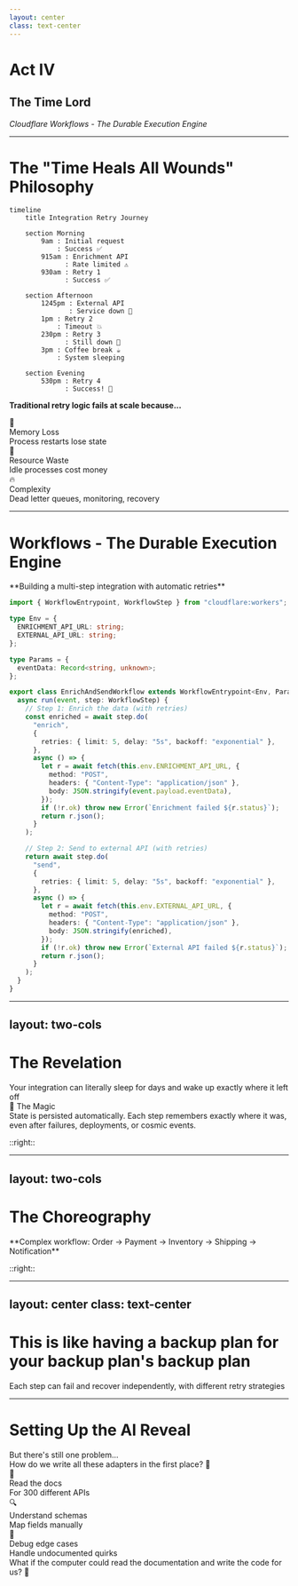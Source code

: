 ```yaml
---
layout: center
class: text-center
---
```


# Act IV

## The Time Lord

_Cloudflare Workflows - The Durable Execution Engine_

---

# The "Time Heals All Wounds" Philosophy

<div class="mb-8 flex justify-center">

```mermaid {theme: 'dark', scale: 0.35}
timeline
    title Integration Retry Journey

    section Morning
        9am : Initial request
            : Success ✅
        915am : Enrichment API
              : Rate limited ⚠️
        930am : Retry 1
              : Success ✅

    section Afternoon
        1245pm : External API
               : Service down 🔴
        1pm : Retry 2
            : Timeout 💥
        230pm : Retry 3
              : Still down 🔴
        3pm : Coffee break ☕
            : System sleeping

    section Evening
        530pm : Retry 4
              : Success! 🎉
```

</div>

<v-click>

**Traditional retry logic fails at scale because...**

</v-click>

<div class="grid grid-cols-3 gap-6 mt-6">

<div v-click="2" class="p-4 bg-red-100 dark:bg-red-900 rounded-lg">
<div class="text-xl mb-2">💾</div>
<div class="font-bold">Memory Loss</div>
<div class="text-sm">Process restarts lose state</div>
</div>

<div v-click="3" class="p-4 bg-yellow-100 dark:bg-yellow-900 rounded-lg">
<div class="text-xl mb-2">💸</div>
<div class="font-bold">Resource Waste</div>
<div class="text-sm">Idle processes cost money</div>
</div>

<div v-click="4" class="p-4 bg-orange-100 dark:bg-orange-900 rounded-lg">
<div class="text-xl mb-2">🔥</div>
<div class="font-bold">Complexity</div>
<div class="text-sm">Dead letter queues, monitoring, recovery</div>
</div>

</div>

---

# Workflows - The Durable Execution Engine

<div class="mb-6">**Building a multi-step integration with automatic retries**</div>

```typescript {all|14-29|31-46}{maxHeight:'420px'}
import { WorkflowEntrypoint, WorkflowStep } from "cloudflare:workers";

type Env = {
  ENRICHMENT_API_URL: string;
  EXTERNAL_API_URL: string;
};

type Params = {
  eventData: Record<string, unknown>;
};

export class EnrichAndSendWorkflow extends WorkflowEntrypoint<Env, Params> {
  async run(event, step: WorkflowStep) {
    // Step 1: Enrich the data (with retries)
    const enriched = await step.do(
      "enrich",
      {
        retries: { limit: 5, delay: "5s", backoff: "exponential" },
      },
      async () => {
        let r = await fetch(this.env.ENRICHMENT_API_URL, {
          method: "POST",
          headers: { "Content-Type": "application/json" },
          body: JSON.stringify(event.payload.eventData),
        });
        if (!r.ok) throw new Error(`Enrichment failed ${r.status}`);
        return r.json();
      }
    );

    // Step 2: Send to external API (with retries)
    return await step.do(
      "send",
      {
        retries: { limit: 5, delay: "5s", backoff: "exponential" },
      },
      async () => {
        let r = await fetch(this.env.EXTERNAL_API_URL, {
          method: "POST",
          headers: { "Content-Type": "application/json" },
          body: JSON.stringify(enriched),
        });
        if (!r.ok) throw new Error(`External API failed ${r.status}`);
        return r.json();
      }
    );
  }
}
```

---
layout: two-cols
---

# The Revelation

<div class="text-center text-2xl mb-12">
Your integration can literally sleep for days and wake up exactly where it left off
</div>

<v-click>

<div class="mt-8 p-6 bg-blue-100 dark:bg-blue-900 rounded-lg">
<div class="font-bold text-lg mb-2">🧠 The Magic</div>
State is persisted automatically. Each step remembers exactly where it was, even after failures, deployments, or cosmic events.
</div>

</v-click>

::right::

<script setup>
const workflowDiagram = `
vars: {
  d2-config: {
    layout-engine: elk
  }
}

start: {
  shape: oval
  style: { fill: '#10B981' }
}

step1: {
  label: Enrich Data
  shape: rectangle
}

sleep1: {
  label: 💤 Sleep 5s
  shape: hexagon
  style: { fill: '#F59E0B' }
}

step2: {
  label: Send to API
  shape: rectangle
}

sleep2: {
  label: 💤 Sleep 6 hours
  shape: hexagon
  style: { fill: '#F59E0B' }
}

success: {
  shape: oval
  style: { fill: '#10B981' }
}

fail1: {
  label: Rate Limited
  shape: diamond
  style: { fill: '#EF4444' }
}

fail2: {
  label: Service Down
  shape: diamond
  style: { fill: '#EF4444' }
}

start -> step1
step1 -> fail1: ⛔
fail1 -> sleep1: Retry
sleep1 -> step1
step1 -> step2: ✅
step2 -> fail2: ⛔
fail2 -> sleep2: Retry
sleep2 -> step2
step2 -> success: ✅`
</script>

<D2Diagram
  :code="workflowDiagram"
  max-height="400px"
  class="mx-auto"
  :scale="0.4"
/>

---
layout: two-cols
---

# The Choreography

<div class="mb-6">**Complex workflow: Order → Payment → Inventory → Shipping → Notification**</div>

::right::

<script setup>
const choreographyDiagram = `
vars: {
  d2-config: {
    layout-engine: elk
  }
}

order: {
  label: Order Received
  shape: oval
  style: { fill: '#3B82F6' }
}

payment: {
  label: Process Payment
  shape: rectangle
}

inventory: {
  label: Check Inventory
  shape: rectangle
}

shipping: {
  label: Create Shipping
  shape: rectangle
}

notification: {
  label: Send Notification
  shape: rectangle
}

complete: {
  label: Order Complete
  shape: oval
  style: { fill: '#10B981' }
}

payment_fail: {
  label: Payment Failed
  shape: diamond
  style: { fill: '#EF4444' }
}

inventory_fail: {
  label: Out of Stock
  shape: diamond
  style: { fill: '#EF4444' }
}

shipping_fail: {
  label: Shipping Error
  shape: diamond
  style: { fill: '#EF4444' }
}

order -> payment
payment -> payment_fail: ⛔
payment -> inventory: ✅
inventory -> inventory_fail: ⛔
inventory -> shipping: ✅
shipping -> shipping_fail: ⛔
shipping -> notification: ✅
notification -> complete

payment_fail -> payment: Retry in 30s
inventory_fail -> inventory: Retry in 5m
shipping_fail -> shipping: Retry in 1h`
</script>

<D2Diagram
  :code="choreographyDiagram"
  max-height="450px"
  class="mx-auto"
  :scale="0.35"
/>

---
layout: center
class: text-center
---

# This is like having a backup plan for your backup plan's backup plan

<div v-click class="mt-8 text-xl opacity-75">
Each step can fail and recover independently, with different retry strategies
</div>

---

# Setting Up the AI Reveal

<div class="text-center mb-12">

<div v-click="1" class="text-xl mb-6">
But there's still one problem...
</div>

<div v-click="2" class="text-2xl mb-8">
How do we write all these adapters in the first place? 🤔
</div>

</div>

<div class="grid grid-cols-3 gap-6 mb-8">

<div v-click="3" class="p-6 bg-red-100 dark:bg-red-900 rounded-lg text-center">
<div class="text-2xl mb-2">📖</div>
<div class="font-bold">Read the docs</div>
<div class="text-sm">For 300 different APIs</div>
</div>

<div v-click="4" class="p-6 bg-yellow-100 dark:bg-yellow-900 rounded-lg text-center">
<div class="text-2xl mb-2">🔍</div>
<div class="font-bold">Understand schemas</div>
<div class="text-sm">Map fields manually</div>
</div>

<div v-click="5" class="p-6 bg-orange-100 dark:bg-orange-900 rounded-lg text-center">
<div class="text-2xl mb-2">🐛</div>
<div class="font-bold">Debug edge cases</div>
<div class="text-sm">Handle undocumented quirks</div>
</div>

</div>

<v-click at="6">

<div class="text-center text-2xl">
What if the computer could read the documentation and write the code for us? 🤖
</div>

</v-click>

<!--
Bridge to AI section - set up the final problem that AI solves
-->
